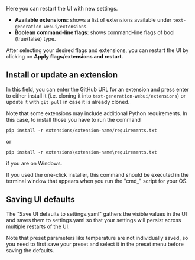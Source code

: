 Here you can restart the UI with new settings.

* **Available extensions**: shows a list of extensions available under `text-generation-webui/extensions`.
* **Boolean command-line flags**: shows command-line flags of bool (true/false) type.

After selecting your desired flags and extensions, you can restart the UI by clicking on **Apply flags/extensions and restart**.

## Install or update an extension

In this field, you can enter the GitHub URL for an extension and press enter to either install it (i.e. cloning it into `text-generation-webui/extensions`) or update it with `git pull` in case it is already cloned.

Note that some extensions may include additional Python requirements. In this case, to install those you have to run the command

```
pip install -r extensions/extension-name/requirements.txt
```

or

```
pip install -r extensions\extension-name\requirements.txt
```

if you are on Windows.

If you used the one-click installer, this command should be executed in the terminal window that appears when you run the "cmd_" script for your OS.

## Saving UI defaults

The "Save UI defaults to settings.yaml" gathers the visible values in the UI and saves them to settings.yaml so that your settings will persist across multiple restarts of the UI.

Note that preset parameters like temperature are not individually saved, so you need to first save your preset and select it in the preset menu before saving the defaults.